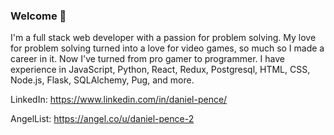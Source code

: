 ### Welcome 👋

I'm a full stack web developer with a passion for problem solving. My love for problem solving turned into a love for video games, so much so I made a career in it. Now I've turned from pro gamer to programmer. I have experience in JavaScript, Python, React, Redux, Postgresql, HTML, CSS, Node.js, Flask, SQLAlchemy, Pug, and more. 

LinkedIn: https://www.linkedin.com/in/daniel-pence/

AngelList: https://angel.co/u/daniel-pence-2

<!-- <img src="https://github-readme-stats.vercel.app/api/?username=penced0513&count_private=true&theme=tokyonight&showicons=true"> -->
